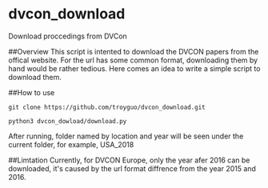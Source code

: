# dvcon_download
Download proccedings from DVCon

##Overview
This script is intented to download the DVCON papers from the offical website. For the url has some common format, downloading them by hand would be rather tedious. Here comes an idea to write a simple script to download them.


##How to use
```
git clone https://github.com/troyguo/dvcon_download.git

python3 dvcon_dowload/download.py
```
After running, folder named by location and year will be seen under the current folder, for example, USA_2018


##Limtation
Currently, for DVCON Europe, only the year afer 2016 can be downloaded, it's caused by the url format diffrence from the year 2015 and 2016.
